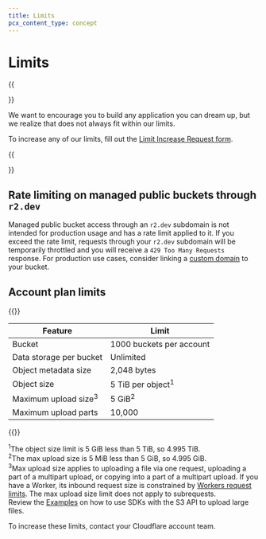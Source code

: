 ```yaml
---
title: Limits
pcx_content_type: concept
---
```


# Limits

{{<Aside type="note">}}

We want to encourage you to build any application you can dream up, but we realize that does not always fit within our limits. 

To increase any of our limits, fill out the [Limit Increase Request form](https://forms.gle/ukpeZVLWLnKeixDu7).

{{</Aside>}}

## Rate limiting on managed public buckets through `r2.dev`

Managed public bucket access through an `r2.dev` subdomain is not intended for production usage and has a rate limit applied to it. If you exceed the rate limit, requests through your `r2.dev` subdomain will be temporarily throttled and you will receive a `429 Too Many Requests` response. For production use cases, consider linking a [custom domain](/r2/buckets/public-buckets/#custom-domains) to your bucket.

## Account plan limits

{{<table-wrap>}}

| Feature                         | Limit                                 |
| ------------------------------- | ------------------------------------- |
| Bucket                          | 1000 buckets per account              |
| Data storage per bucket         | Unlimited                             |
| Object metadata size            | 2,048 bytes                           |
| Object size                     | 5 TiB per object<sup>1</sup>           |
| Maximum upload size<sup>3</sup> | 5 GiB<sup>2</sup>                      |
| Maximum upload parts            | 10,000                                |

{{</table-wrap>}}

<sup>1</sup>The object size limit is 5 GiB less than 5 TiB, so 4.995 TiB.<br>
<sup>2</sup>The max upload size is 5 MiB less than 5 GiB, so 4.995 GiB.<br>
<sup>3</sup>Max upload size applies to uploading a file via one request, uploading a part of a multipart upload, or copying into a part of a multipart upload. If you have a Worker, its inbound request size is
constrained by [Workers request limits](/workers/platform/limits#request-limits). The max upload size limit does not apply to subrequests.<br>
Review the [Examples](/r2/examples/) on how to use SDKs with the S3 API to upload large files.<br>

To increase these limits, contact your Cloudflare account team.
